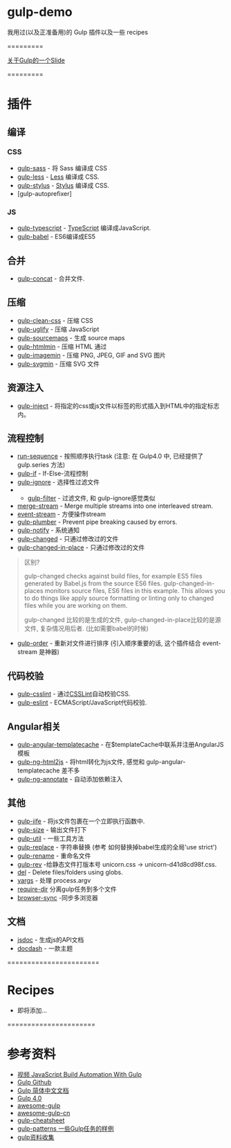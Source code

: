 # gulp-demo


我用过(以及正准备用)的 Gulp 插件以及一些 recipes

=========

[关于Gulp的一个Slide](http://slides.com/xy2/gulp/live)

=========

# 插件

## 编译

### CSS
* [gulp-sass](https://github.com/dlmanning/gulp-sass) - 将 Sass 编译成 CSS
* [gulp-less](https://github.com/plus3network/gulp-less) - [Less](https://github.com/less/less.js) 编译成 CSS.
* [gulp-stylus](https://github.com/stevelacy/gulp-stylus) - [Stylus](https://github.com/stylus/stylus) 编译成 CSS.
* [gulp-autopreﬁxer]

### JS
* [gulp-typescript](https://github.com/ivogabe/gulp-typescript) - [TypeScript](https://github.com/Microsoft/TypeScript) 编译成JavaScript.
* [gulp-babel](https://github.com/babel/gulp-babel) - ES6编译成ES5 

## 合并
* [gulp-concat](https://github.com/contra/gulp-concat) - 合并文件.

## 压缩
* [gulp-clean-css](https://github.com/scniro/gulp-clean-css) - 压缩 CSS 
* [gulp-uglify](https://github.com/terinjokes/gulp-uglify) - 压缩 JavaScript 
* [gulp-sourcemaps](https://github.com/floridoo/gulp-sourcemaps) - 生成 source maps
* [gulp-htmlmin](https://github.com/jonschlinkert/gulp-htmlmin) - 压缩 HTML 通过 
* [gulp-imagemin](https://github.com/sindresorhus/gulp-imagemin) - 压缩 PNG, JPEG, GIF and SVG 图片 
* [gulp-svgmin](https://github.com/ben-eb/gulp-svgmin) - 压缩 SVG 文件


## 资源注入
* [gulp-inject](https://github.com/klei/gulp-inject) - 将指定的css或js文件以标签的形式插入到HTML中的指定标志内。

## 流程控制

* [run-sequence](https://github.com/OverZealous/run-sequence) - 按照顺序执行task (注意: 在 Gulp4.0 中, 已经提供了 gulp.series 方法)
* [gulp-if](https://github.com/robrich/gulp-if) - If-Else-流程控制
* [gulp-ignore](https://github.com/robrich/gulp-ignore) - 选择性过滤文件
* * [gulp-filter](https://github.com/sindresorhus/gulp-filter) - 过滤文件, 和 gulp-ignore感觉类似
* [merge-stream](https://github.com/grncdr/merge-stream) - Merge multiple streams into one interleaved stream.
* [event-stream](https://github.com/dominictarr/event-stream) - 方便操作stream
* [gulp-plumber](https://github.com/floatdrop/gulp-plumber) - Prevent pipe breaking caused by errors.
* [gulp-notify](https://github.com/mikaelbr/gulp-notify) - 系统通知
* [gulp-changed](https://github.com/sindresorhus/gulp-changed) - 只通过修改过的文件
* [gulp-changed-in-place](https://github.com/alexgorbatchev/gulp-changed-in-place) - 只通过修改过的文件
> 区别?
> 
> gulp-changed checks against build files, for example ES5 files generated by Babel.js from the source ES6 files. gulp-changed-in-places monitors source files, ES6 files in this example. This allows you to do things like apply source formatting or linting only to changed files while you are working on them.
> 
> gulp-changed 比较的是生成的文件, gulp-changed-in-place比较的是源文件, 复杂情况用后者. (比如需要babel的时候)
> 
* [gulp-order](https://github.com/sirlantis/gulp-order) - 重新对文件进行排序 (引入顺序重要的话, 这个插件结合 event-stream 是神器)


## 代码校验
* [gulp-csslint](https://www.npmjs.com/package/gulp-csslint) - 通过[CSSLint](https://github.com/CSSLint/csslint)自动校验CSS.
* [gulp-eslint](https://github.com/adametry/gulp-eslint) - ECMAScript/JavaScript代码校验.

## Angular相关
* [gulp-angular-templatecache](https://github.com/miickel/gulp-angular-templatecache) - 在$templateCache中联系并注册AngularJS模板
* [gulp-ng-html2js](https://github.com/marklagendijk/gulp-ng-html2js) - 将html转化为js文件, 感觉和 gulp-angular-templatecache 差不多
* [gulp-ng-annotate](https://github.com/Kagami/gulp-ng-annotate) - 自动添加依赖注入

## 其他
* [gulp-iife](https://github.com/mariusschulz/gulp-iife) - 将js文件包裹在一个立即执行函数中.
* [gulp-size](https://github.com/sindresorhus/gulp-size) - 输出文件打下
* [gulp-util](https://github.com/gulpjs/gulp-util) - 一些工具方法
* [gulp-replace](https://github.com/lazd/gulp-replace) - 字符串替换 (参考 如何替换掉babel生成的全局'use strict')
* [gulp-rename](https://github.com/hparra/gulp-rename) - 重命名文件
* [gulp-rev](https://github.com/sindresorhus/gulp-rev) -给静态文件打版本号 unicorn.css → unicorn-d41d8cd98f.css.
* [del](https://github.com/sindresorhus/del) - Delete files/folders using globs.
* [yargs](https://github.com/yargs/yargs) - 处理 process.argv
* [require-dir](https://github.com/aseemk/requireDir) 分离gulp任务到多个文件
* [browser-sync](https://github.com/BrowserSync/browser-sync) -同步多浏览器

## 文档
* [jsdoc](https://github.com/jsdoc3/jsdoc) - 生成js的API文档
* [docdash](https://github.com/clenemt/docdash) - 一款主题 



=======================

# Recipes

+ 即将添加...

======================

# 参考资料

+ [视频 JavaScript Build Automation With Gulp](pan.baidu.com/s/1i56ObbB)
+ [Gulp Github](https://github.com/gulpjs/gulp)
+ [Gulp 简体中文文档](https://github.com/lisposter/gulp-docs-zh-cn)
+ [Gulp 4.0](https://github.com/gulpjs/gulp/blob/4.0/docs/API.md)
+ [awesome-gulp](https://github.com/alferov/awesome-gulp)
+ [awesome-gulp-cn](https://github.com/Pines-Cheng/awesome-gulp-cn)
+ [gulp-cheatsheet](https://github.com/osscafe/gulp-cheatsheet)
+ [gulp-patterns 一些Gulp任务的样例](https://github.com/johnpapa/gulp-patterns)
+ [gulp资料收集](https://github.com/Platform-CUF/use-gulp)
